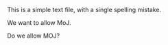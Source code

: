 This is a simple text file, with a single spelling mistake.

We want to allow MoJ.

Do we allow MOJ?
